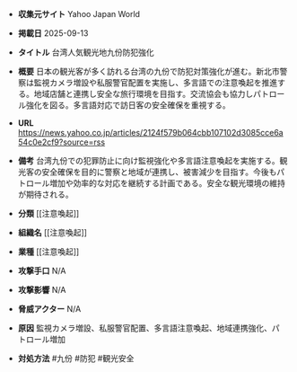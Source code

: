 - **収集元サイト**
Yahoo Japan World

- **掲載日**
2025-09-13

- **タイトル**
台湾人気観光地九份防犯強化

- **概要**
日本の観光客が多く訪れる台湾の九份で防犯対策強化が進む。新北市警察は監視カメラ増設や私服警官配置を実施し、多言語での注意喚起を推進する。地域店舗と連携し安全な旅行環境を目指す。交流協会も協力しパトロール強化を図る。多言語対応で訪日客の安全確保を重視する。

- **URL**
https://news.yahoo.co.jp/articles/2124f579b064cbb107102d3085cce6a54c0e2cf9?source=rss

- **備考**
台湾九份での犯罪防止に向け監視強化や多言語注意喚起を実施する。観光客の安全確保を目的に警察と地域が連携し、被害減少を目指す。今後もパトロール増加や効率的な対応を継続する計画である。安全な観光環境の維持が期待される。

- **分類**
[[注意喚起]]

- **組織名**
[[注意喚起]]

- **業種**
[[注意喚起]]

- **攻撃手口**
N/A

- **攻撃影響**
N/A

- **脅威アクター**
N/A

- **原因**
監視カメラ増設、私服警官配置、多言語注意喚起、地域連携強化、パトロール増加

- **対処方法**
#九份 #防犯 #観光安全
